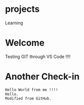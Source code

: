# projects
Learning

# Welcome
Testing GIT through VS Code !!!!


# Another Check-in
	Hello World from me !!!!
	Hello.
	Modified from GitHub.

